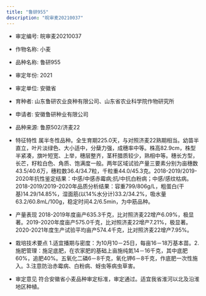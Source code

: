 ```yaml
---
title: "鲁研955"
description: "皖审麦20210037"
---
```

* 审定编号:  皖审麦20210037

*  作物名称:  小麦

*  品种名称:  鲁研955

*  审定年份:  2021

*  审定单位:  安徽省

* 育种者:  山东鲁研农业良种有限公司、山东省农业科学院作物研究所

*  申请者:  安徽鲁研种业有限公司

*  品种来源:  鲁原502/济麦22

*  特征特性
属半冬性品种。全生育期225.0天，与对照济麦22熟期相当。幼苗半直立，叶片淡绿色、大小适中，分蘖力强，成穗率中等。株高82.9cm，株型半紧凑，旗叶短宽、上举，穗层整齐，茎秆腊质较少，熟相中等。穗长方型，长芒，籽粒白色、角质、饱满度一般。两年区域试验产量三要素分别为亩穗数43.5/40.6万，穗粒数36.4/34.7粒，千粒重44.0/45.3克。2018-2019/2019-2020年抗性鉴定结果：中感/中感赤霉病;抗/中抗白粉病；中感/感纹枯病。2018-2019/2019-2020年品质分析结果：容重799/806g/L，粗蛋白(干基)14.29/14.85%，湿面筋(以14%水分计)33.2/34.2%，吸水量63.2/60.8mL/100g，稳定时间4.2/6.5min，为中筋品种。

*  产量表现
2018-2019年度亩产635.3千克，比对照济麦22增产6.09%，极显著。2019-2020年度亩产575.0千克，比对照济麦22增产7.21%，极显著。2020-2021年度生产试验平均亩产574.4千克，比对照济麦22增产7.95%。

*  栽培技术要点
1.适宜播期与密度：为10月10－25日，每亩16－18万基本苗。2.施肥管理：施足底肥，在农家肥的基础上亩施纯氮14－16千克，其中底肥60%，追肥40%。五氧化二磷6－8千克，氧化钾6－8千克，作底肥一次性施入。3.注意防治赤霉病、白粉病、蚜虫等病虫草害。

*  审定意见
符合安徽省小麦品种审定标准，审定通过。适宜我省淮河以北及沿淮地区种植。
